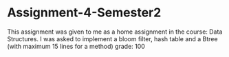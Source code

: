 # Assignment-4-Semester2
This assignment was given to me as a home assignment in the course: Data Structures. I was asked to implement a bloom filter, hash table and a Btree (with maximum 15 lines for a method) grade: 100
